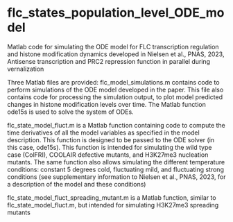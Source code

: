 # flc_states_population_level_ODE_model
Matlab code for simulating the ODE model for FLC transcription regulation and histone modification dynamics developed in 
Nielsen et al., PNAS, 2023, Antisense transcription and PRC2 repression function in parallel during vernalization

Three Matlab files are provided:
flc_model_simulations.m contains code to perform simulations of the ODE model developed in the paper. This file also contains code for processing the simulation output, to plot model predicted changes in histone modification levels over time. The Matlab function ode15s is used to solve the system of ODEs.

flc_state_model_fluct.m is a Matlab function containing code to compute the time derivatives of all the model variables as specified in the model description. This function is designed to be passed to the ODE solver (in this case, ode15s). This function is intended for simulating the wild type case (ColFRI), COOLAIR defective mutants, and H3K27me3 nucleation mutants. The same function also allows simulating the different temperature conditions: constant 5 degrees cold, fluctuating mild, and fluctuating strong conditions (see supplementary information to Nielsen et al., PNAS, 2023, for a description of the model and these conditions)

flc_state_model_fluct_spreading_mutant.m is a Matlab function, similar to flc_state_model_fluct.m, but intended for simulating H3K27me3 spreading mutants

